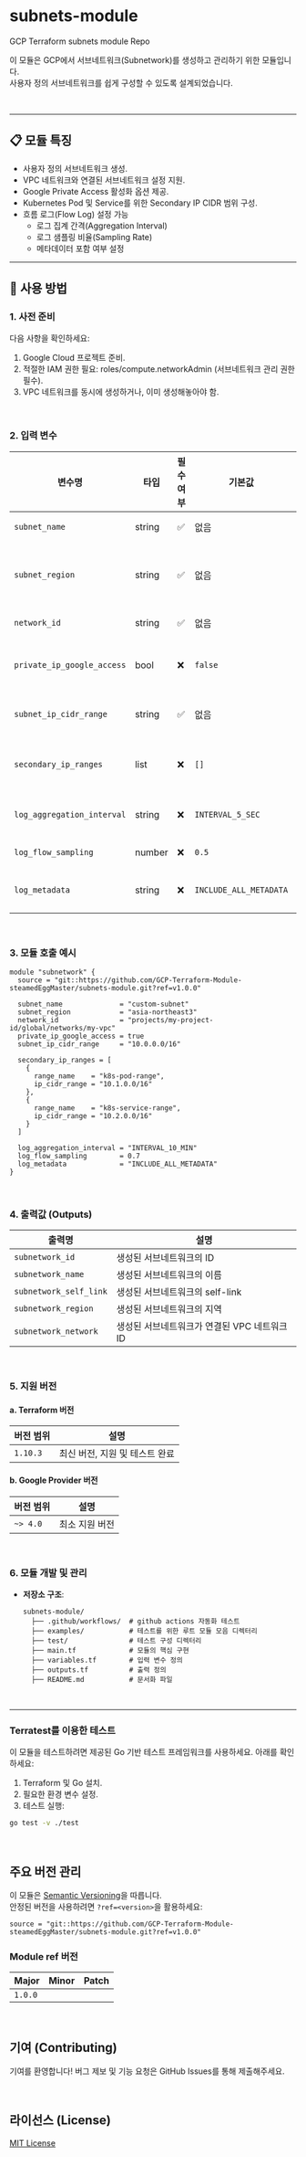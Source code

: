 # subnets-module
GCP Terraform subnets module Repo

이 모듈은 GCP에서 서브네트워크(Subnetwork)를 생성하고 관리하기 위한 모듈입니다. <br>
사용자 정의 서브네트워크를 쉽게 구성할 수 있도록 설계되었습니다.

<br>

---

## 📋 **모듈 특징**

- 사용자 정의 서브네트워크 생성.
- VPC 네트워크와 연결된 서브네트워크 설정 지원.
- Google Private Access 활성화 옵션 제공.
- Kubernetes Pod 및 Service를 위한 Secondary IP CIDR 범위 구성.
- 흐름 로그(Flow Log) 설정 가능
    - 로그 집계 간격(Aggregation Interval)
    - 로그 샘플링 비율(Sampling Rate)
    - 메타데이터 포함 여부 설정

---

## 🔧 사용 방법

### 1. 사전 준비

다음 사항을 확인하세요:
1. Google Cloud 프로젝트 준비.
2. 적절한 IAM 권한 필요: roles/compute.networkAdmin (서브네트워크 관리 권한 필수).
3. VPC 네트워크를 동시에 생성하거나, 이미 생성해놓아야 함.

<br>

### 2. 입력 변수

| 변수명                        | 타입   | 필수 여부 | 기본값                   | 설명                                   |
|-------------------------------|--------|-----------|--------------------------|----------------------------------------|
| `subnet_name`                 | string | ✅        | 없음                     | 서브네트워크의 이름                     |
| `subnet_region`               | string | ✅        | 없음                     | 서브네트워크가 생성될 지역 (예: `asia-northeast3`) |
| `network_id`                  | string | ✅        | 없음                     | VPC 네트워크 ID                        |
| `private_ip_google_access`    | bool   | ❌        | `false`                  | Google Private Access 활성화 여부      |
| `subnet_ip_cidr_range`        | string | ✅        | 없음                     | 서브네트워크의 기본 IP CIDR 범위       |
| `secondary_ip_ranges`         | list   | ❌        | `[]`                     | Secondary IP CIDR 범위 구성 리스트      |
| `log_aggregation_interval`    | string | ❌        | `INTERVAL_5_SEC`         | 흐름 로그의 집계 간격 설정             |
| `log_flow_sampling`           | number | ❌        | `0.5`                    | 흐름 로그의 샘플링 비율                |
| `log_metadata`                | string | ❌        | `INCLUDE_ALL_METADATA`   | 흐름 로그에 포함할 메타데이터 설정      |

<br>

### 3. 모듈 호출 예시

```hcl
module "subnetwork" {
  source = "git::https://github.com/GCP-Terraform-Module-steamedEggMaster/subnets-module.git?ref=v1.0.0"

  subnet_name              = "custom-subnet"
  subnet_region            = "asia-northeast3"
  network_id               = "projects/my-project-id/global/networks/my-vpc"
  private_ip_google_access = true
  subnet_ip_cidr_range     = "10.0.0.0/16"

  secondary_ip_ranges = [
    {
      range_name    = "k8s-pod-range",
      ip_cidr_range = "10.1.0.0/16"
    },
    {
      range_name    = "k8s-service-range",
      ip_cidr_range = "10.2.0.0/16"
    }
  ]

  log_aggregation_interval = "INTERVAL_10_MIN"
  log_flow_sampling        = 0.7
  log_metadata             = "INCLUDE_ALL_METADATA"
}
```

<br>

### 4. 출력값 (Outputs)

| 출력명               | 설명                                      |
|----------------------|----------------------------------------|
| `subnetwork_id`         | 생성된 서브네트워크의 ID                  |
| `subnetwork_name`       | 생성된 서브네트워크의 이름                 |
| `subnetwork_self_link`  | 생성된 서브네트워크의 self-link           |
| `subnetwork_region`     | 생성된 서브네트워크의 지역                 |
| `subnetwork_network`    | 생성된 서브네트워크가 연결된 VPC 네트워크 ID  |

<br>

### 5. 지원 버전

#### a.  Terraform 버전
| 버전 범위 | 설명                              |
|-----------|-----------------------------------|
| `1.10.3`   | 최신 버전, 지원 및 테스트 완료                  |

#### b. Google Provider 버전
| 버전 범위 | 설명                              |
|-----------|-----------------------------------|
| `~> 4.0`  | 최소 지원 버전                   |

<br>

### 6. 모듈 개발 및 관리

- **저장소 구조**:
  ```
  subnets-module/
    ├── .github/workflows/  # github actions 자동화 테스트
    ├── examples/           # 테스트를 위한 루트 모듈 모음 디렉터리
    ├── test/               # 테스트 구성 디렉터리
    ├── main.tf             # 모듈의 핵심 구현
    ├── variables.tf        # 입력 변수 정의
    ├── outputs.tf          # 출력 정의
    ├── README.md           # 문서화 파일
  ```

<br>

---

### Terratest를 이용한 테스트
이 모듈을 테스트하려면 제공된 Go 기반 테스트 프레임워크를 사용하세요. 아래를 확인하세요:

1. Terraform 및 Go 설치.
2. 필요한 환경 변수 설정.
3. 테스트 실행:
```bash
go test -v ./test
```

<br>

## 주요 버전 관리
이 모듈은 [Semantic Versioning](https://semver.org/)을 따릅니다.  
안정된 버전을 사용하려면 `?ref=<version>`을 활용하세요:

```hcl
source = "git::https://github.com/GCP-Terraform-Module-steamedEggMaster/subnets-module.git?ref=v1.0.0"
```

### Module ref 버전
| Major | Minor | Patch |
|-----------|-----------|----------|
| `1.0.0`   |    |   |

<br>

## 기여 (Contributing)
기여를 환영합니다! 버그 제보 및 기능 요청은 GitHub Issues를 통해 제출해주세요.

<br>

## 라이선스 (License)
[MIT License](LICENSE)